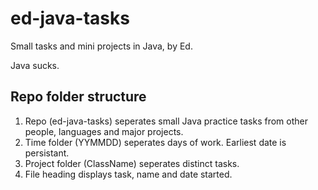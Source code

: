 # ed-java-tasks
Small tasks and mini projects in Java, by Ed.

Java sucks.

## Repo folder structure
1. Repo (ed-java-tasks) seperates small Java practice tasks from other people, languages and major projects.
2. Time folder (YYMMDD) seperates days of work. Earliest date is persistant.
3. Project folder (ClassName) seperates distinct tasks.
4. File heading displays task, name and date started.